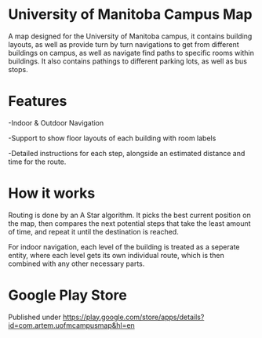 # University of Manitoba Campus Map

A map designed for the University of Manitoba campus, it contains building layouts, as well as provide turn by turn navigations to get from different buildings on campus, as well as navigate find paths to specific rooms within buildings. It also contains pathings to different parking lots, as well as bus stops.

# Features
-Indoor & Outdoor Navigation 

-Support to show floor layouts of each building with room labels

-Detailed instructions for each step, alongside an estimated distance and time for the route.

# How it works
Routing is done by an A Star algorithm. It picks the best current position on the map, then compares the next potential steps that take the least amount of time, and repeat it until the destination is reached.

For indoor navigation, each level of the building is treated as a seperate entity, where each level gets its own individual route, which is then combined with any other necessary parts.

# Google Play Store
Published under https://play.google.com/store/apps/details?id=com.artem.uofmcampusmap&hl=en
